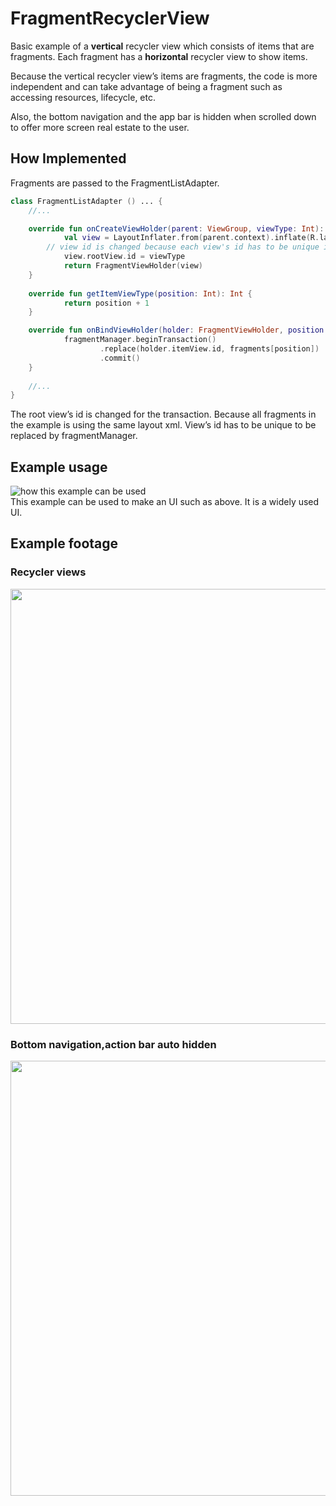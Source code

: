 # FragmentRecyclerView
Basic example of a **vertical** recycler view which consists of items that are fragments. 
Each fragment has a **horizontal** recycler view to show  items.

Because the vertical recycler view’s items are fragments, the code is more independent and can take advantage of being a fragment such as accessing resources, lifecycle, etc.

Also, the bottom navigation and the app bar is hidden when scrolled down to offer more screen real estate to the user.

## How Implemented
Fragments are passed to the FragmentListAdapter.
```kotlin
class FragmentListAdapter () ... {
	//...

	override fun onCreateViewHolder(parent: ViewGroup, viewType: Int): FragmentViewHolder {
    		val view = LayoutInflater.from(parent.context).inflate(R.layout.item_fragment, parent, false)
		// view id is changed because each view's id has to be unique in order to be replaced by the fragmentManager.
	    	view.rootView.id = viewType
    		return FragmentViewHolder(view)
	}
	
	override fun getItemViewType(position: Int): Int {
	    	return position + 1
	}

	override fun onBindViewHolder(holder: FragmentViewHolder, position: Int) {
    		fragmentManager.beginTransaction()
            		.replace(holder.itemView.id, fragments[position])
	            	.commit()
	}
	
	//...
}
```
  
The root view’s id is changed for the transaction. Because all fragments in the example is using the same layout xml. View’s id has to be unique to be replaced by fragmentManager.   
  


## Example usage
![how this example can be used](https://i.stack.imgur.com/FoXkc.png)  
This example can be used to make an UI such as above. It is a widely used UI.

## Example footage
### Recycler views
<img src="./images/recycler_view.gif" height="696">
      
        
### Bottom navigation,action bar auto hidden 
<img src="./images/bottom_nav_action_bar.gif" height="696">
